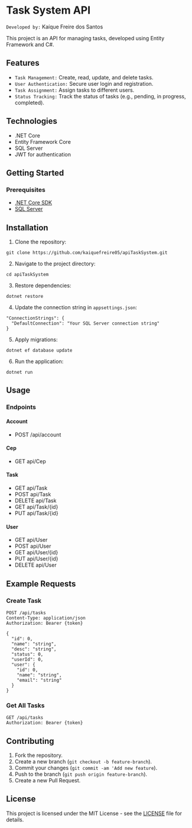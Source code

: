 # Task System API

`Developed by:` Kaíque Freire dos Santos

This project is an API for managing tasks, developed using Entity Framework and C#.

## Features

* `Task Management:` Create, read, update, and delete tasks.
* `User Authentication:` Secure user login and registration.
* `Task Assignment:` Assign tasks to different users.
* `Status Tracking:` Track the status of tasks (e.g., pending, in progress, completed).

## Technologies

* .NET Core
* Entity Framework Core
* SQL Server
* JWT for authentication

## Getting Started
### Prerequisites 

- [.NET Core SDK](https://dotnet.microsoft.com/pt-br/download)
- [SQL Server](https://www.microsoft.com/en-us/sql-server/sql-server-downloads)

## Installation

1. Clone the repository:
   
```
git clone https://github.com/kaiquefreire05/apiTaskSystem.git
```
2. Navigate to the project directory:
   
```
cd apiTaskSystem
```
3. Restore dependencies:

```
dotnet restore
```
4. Update the connection string in `appsettings.json`:

```
"ConnectionStrings": {
  "DefaultConnection": "Your SQL Server connection string"
}
```
5. Apply migrations:

```
dotnet ef database update
```
6. Run the application:

```
dotnet run
```

## Usage

### Endpoints

#### Account

* POST /api/account

#### Cep

* GET api/Cep

#### Task

* GET api/Task
* POST api/Task
* DELETE api/Task
* GET api/Task/{id}
* PUT api/Task/{id}

#### User

* GET api/User
* POST api/User
* GET api/User/{id}
* PUT api/User/{id}
* DELETE api/User

## Example Requests

### Create Task

```
POST /api/tasks
Content-Type: application/json
Authorization: Bearer {token}

{
  "id": 0,
  "name": "string",
  "desc": "string",
  "status": 0,
  "userId": 0,
  "user": {
    "id": 0,
    "name": "string",
    "email": "string"
  }
}
```

### Get All Tasks

```
GET /api/tasks
Authorization: Bearer {token}
```

## Contributing

1. Fork the repository.
2. Create a new branch (`git checkout -b feature-branch`).
3. Commit your changes (`git commit -am 'Add new feature`).
4. Push to the branch (`git push origin feature-branch`).
5. Create a new Pull Request.

## License

This project is licensed under the MIT License - see the [LICENSE](LICENSE) file for details.
